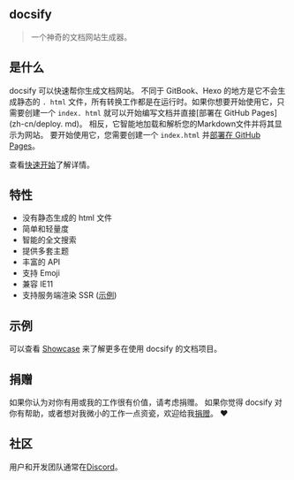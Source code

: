 ## docsify

> 一个神奇的文档网站生成器。

## 是什么

docsify 可以快速帮你生成文档网站。 不同于 GitBook、Hexo 的地方是它不会生成静态的 `. html` 文件，所有转换工作都是在运行时。如果你想要开始使用它，只需要创建一个 `index. html` 就可以开始编写文档并直接[部署在 GitHub Pages](zh-cn/deploy. md)。 相反，它智能地加载和解析您的Markdown文件并将其显示为网站。 要开始使用它，您需要创建一个 `index.html` 并[部署在 GitHub Pages](deption.md)。

查看[快速开始](zh-cn/quickstart.md)了解详情。

## 特性

- 没有静态生成的 html 文件
- 简单和轻量度
- 智能的全文搜索
- 提供多套主题
- 丰富的 API
- 支持 Emoji
- 兼容 IE11
- 支持服务端渲染 SSR ([示例](https://github.com/docsifyjs/docsify-ssr-demo))

## 示例

可以查看 [Showcase](https://github.com/docsifyjs/docsify/#showcase) 来了解更多在使用 docsify 的文档项目。

## 捐赠

如果你认为对你有用或我的工作很有价值，请考虑捐赠。 如果你觉得 docsify 对你有帮助，或者想对我微小的工作一点资瓷，欢迎给我[捐赠](https://github.com/QingWei-Li/donate)。 :heart:

## 社区

用户和开发团队通常在[Discord](https://discord.gg/3NwKFyR)。

